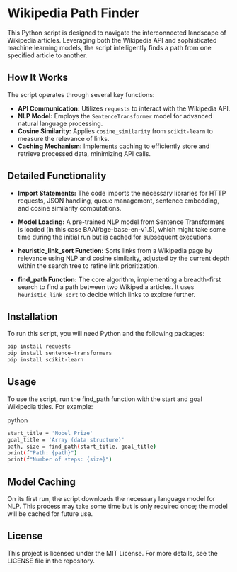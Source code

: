 # Wikipedia Path Finder

This Python script is designed to navigate the interconnected landscape of Wikipedia articles. Leveraging both the Wikipedia API and sophisticated machine learning models, the script intelligently finds a path from one specified article to another. 

## How It Works

The script operates through several key functions:

- **API Communication:** Utilizes `requests` to interact with the Wikipedia API.
- **NLP Model:** Employs the `SentenceTransformer` model for advanced natural language processing.
- **Cosine Similarity:** Applies `cosine_similarity` from `scikit-learn` to measure the relevance of links.
- **Caching Mechanism:** Implements caching to efficiently store and retrieve processed data, minimizing API calls.

## Detailed Functionality

- **Import Statements:** The code imports the necessary libraries for HTTP requests, JSON handling, queue management, sentence embedding, and cosine similarity computations.

- **Model Loading:** A pre-trained NLP model from Sentence Transformers is loaded (in this case BAAI/bge-base-en-v1.5), which might take some time during the initial run but is cached for subsequent executions.

- **heuristic_link_sort Function:** Sorts links from a Wikipedia page by relevance using NLP and cosine similarity, adjusted by the current depth within the search tree to refine link prioritization.

- **find_path Function:** The core algorithm, implementing a breadth-first search to find a path between two Wikipedia articles. It uses `heuristic_link_sort` to decide which links to explore further.

## Installation

To run this script, you will need Python and the following packages:

```bash
pip install requests
pip install sentence-transformers
pip install scikit-learn
```

## Usage

To use the script, run the find_path function with the start and goal Wikipedia titles. For example:

python

```bash
start_title = 'Nobel Prize' 
goal_title = 'Array (data structure)'
path, size = find_path(start_title, goal_title)
print(f"Path: {path}")
print(f"Number of steps: {size}")
```

## Model Caching

On its first run, the script downloads the necessary language model for NLP. This process may take some time but is only required once; the model will be cached for future use.


## License

This project is licensed under the MIT License. For more details, see the LICENSE file in the repository.
